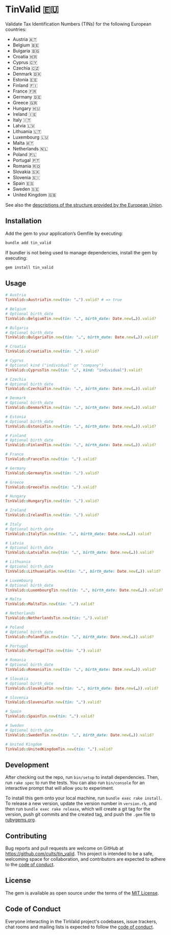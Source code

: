 # TinValid 🇪🇺

Validate Tax Identification Numbers (TINs) for the following European countries:

- Austria 🇦🇹
- Belgium 🇧🇪
- Bulgaria 🇧🇬
- Croatia 🇭🇷
- Cyprus 🇨🇾
- Czechia 🇨🇿
- Denmark 🇩🇰
- Estonia 🇪🇪
- Finland 🇫🇮
- France 🇫🇷
- Germany 🇩🇪
- Greece 🇬🇷
- Hungary 🇭🇺
- Ireland 🇮🇪
- Italy 🇮🇹
- Latvia 🇱🇻
- Lithuania 🇱🇹
- Luxembourg 🇱🇺
- Malta 🇲🇹
- Netherlands 🇳🇱
- Poland 🇵🇱
- Portugal 🇵🇹
- Romania 🇷🇴
- Slovakia 🇸🇰
- Slovenia 🇸🇮
- Spain 🇪🇸
- Sweden 🇸🇪
- United Kingdom 🇬🇧

See also the [descriptions of the structure provided by the European
Union](https://taxation-customs.ec.europa.eu/online-services/online-services-and-databases-taxation/taxpayer-identification-number-tin_en).

## Installation

Add the gem to your application’s Gemfile by executing:

```bash
bundle add tin_valid
```

If bundler is not being used to manage dependencies, install the gem by
executing:

```bash
gem install tin_valid
```

## Usage

```rb
# Austria
TinValid::AustriaTin.new(tin: "…").valid? # => true

# Belgium
# Optional birth_date
TinValid::BelgiumTin.new(tin: "…", birth_date: Date.new(…)).valid?

# Bulgaria
# Optional birth_date
TinValid::BulgariaTin.new(tin: "…", birth_date: Date.new(…)).valid?

# Croatia
TinValid::CroatiaTin.new(tin: "…").valid?

# Cyprus
# Optional kind ("individual" or "company")
TinValid::CyprusTin.new(tin: "…", kind: "individual").valid?

# Czechia
# Optional birth_date
TinValid::CzechiaTin.new(tin: "…", birth_date: Date.new(…)).valid?

# Denmark
# Optional birth_date
TinValid::DenmarkTin.new(tin: "…", birth_date: Date.new(…)).valid?

# Estonia
# Optional birth_date
TinValid::EstoniaTin.new(tin: "…", birth_date: Date.new(…)).valid?

# Finland
# Optional birth_date
TinValid::FinlandTin.new(tin: "…", birth_date: Date.new(…)).valid?

# France
TinValid::FranceTin.new(tin: "…").valid?

# Germany
TinValid::GermanyTin.new(tin: "…").valid?

# Greece
TinValid::GreeceTin.new(tin: "…").valid?

# Hungary
TinValid::HungaryTin.new(tin: "…").valid?

# Ireland
TinValid::IrelandTin.new(tin: "…").valid?

# Italy
# Optional birth_date
TinValid::ItalyTin.new(tin: "…", birth_date: Date.new(…)).valid?

# Latvia
# Optional birth_date
TinValid::LatviaTin.new(tin: "…", birth_date: Date.new(…)).valid?

# Lithuania
# Optional birth_date
TinValid::LithuaniaTin.new(tin: "…", birth_date: Date.new(…)).valid?

# Luxembourg
# Optional birth_date
TinValid::LuxembourgTin.new(tin: "…", birth_date: Date.new(…)).valid?

# Malta
TinValid::MaltaTin.new(tin: "…").valid?

# Netherlands
TinValid::NetherlandsTin.new(tin: "…").valid?

# Poland
# Optional birth_date
TinValid::PolandTin.new(tin: "…", birth_date: Date.new(…)).valid?

# Portugal
TinValid::PortugalTin.new(tin: "…").valid?

# Romania
# Optional birth_date
TinValid::RomaniaTin.new(tin: "…", birth_date: Date.new(…)).valid?

# Slovakia
# Optional birth_date
TinValid::SlovakiaTin.new(tin: "…", birth_date: Date.new(…)).valid?

# Slovenia
TinValid::SloveniaTin.new(tin: "…").valid?

# Spain
TinValid::SpainTin.new(tin: "…").valid?

# Sweden
# Optional birth_date
TinValid::SwedenTin.new(tin: "…", birth_date: Date.new(…)).valid?

# United Kingdom
TinValid::UnitedKingdomTin.new(tin: "…").valid?
```

## Development

After checking out the repo, run `bin/setup` to install dependencies. Then, run
`rake spec` to run the tests. You can also run `bin/console` for an interactive
prompt that will allow you to experiment.

To install this gem onto your local machine, run `bundle exec rake install`. To
release a new version, update the version number in `version.rb`, and then run
`bundle exec rake release`, which will create a git tag for the version, push
git commits and the created tag, and push the `.gem` file to
[rubygems.org](https://rubygems.org).

## Contributing

Bug reports and pull requests are welcome on GitHub at
https://github.com/cults/tin_valid. This project is intended to be a safe,
welcoming space for collaboration, and contributors are expected to adhere to
the
[code of conduct](https://github.com/cults/tin_valid/blob/main/CODE_OF_CONDUCT.md).

## License

The gem is available as open source under the terms of the
[MIT License](https://opensource.org/licenses/MIT).

## Code of Conduct

Everyone interacting in the TinValid project's codebases, issue trackers, chat
rooms and mailing lists is expected to follow the
[code of conduct](https://github.com/cults/tin_valid/blob/main/CODE_OF_CONDUCT.md).
